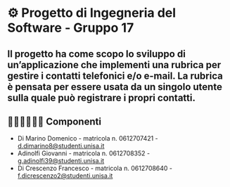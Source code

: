 # ⚙️ Progetto di Ingegneria del Software - Gruppo 17
Il progetto ha come scopo lo sviluppo di un’applicazione che implementi una rubrica per gestire i contatti telefonici e/o e-mail.
La rubrica è pensata per essere usata da un singolo utente sulla quale può registrare i propri contatti.
---
## 🧍🏻🧍🧍🏼‍♂️ Componenti
- Di Marino Domenico - matricola n. 0612707421 - [d.dimarino8@studenti.unisa.it](mailto:d.dimarino8@studenti.unisa.it)
- Adinolfi Giovanni - matricola n. 0612708352 - [g.adinolfi39@studenti.unisa.it](mailto:g.adinolfi39@studenti.unisa.it)
- Di Crescenzo Francesco - matricola n. 0612708640 - [f.dicrescenzo2@studenti.unisa.it](mailto:f.dicrescenzo2@studenti.unisa.it)
